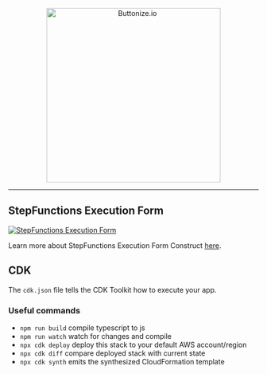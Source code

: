 <p align="center">
  <a href="https://buttonize.io">
    <img width="350" alt="Buttonize.io" src="https://user-images.githubusercontent.com/6282843/212024942-9fd50774-ea26-48ba-b2cf-ca2584498c9a.png">
  </a>
</p>

---

## StepFunctions Execution Form

[![StepFunctions Execution Form](https://github.com/buttonize/create-buttonize/assets/6282843/c3a40e5f-ed7b-4561-8e0f-375fcde9ef52)](https://buttonize.io/library/step-functions-execution-form)

Learn more about StepFunctions Execution Form Construct [here](https://buttonize.io/library/step-functions-execution-form).

## CDK

The `cdk.json` file tells the CDK Toolkit how to execute your app.

### Useful commands

* `npm run build`   compile typescript to js
* `npm run watch`   watch for changes and compile
* `npx cdk deploy`  deploy this stack to your default AWS account/region
* `npx cdk diff`    compare deployed stack with current state
* `npx cdk synth`   emits the synthesized CloudFormation template
